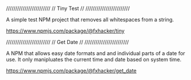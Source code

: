 ////////////////////////
//     Tiny Test      //
////////////////////////

A simple test NPM project that removes all whitespaces from a string.

https://www.npmjs.com/package/@fxhacker/tiny


////////////////////////
//     Get Date       //
////////////////////////

A NPM that allows easy date formats and and individual parts of a date for use.  It only manipluates the current time and date based on system time.

https://www.npmjs.com/package/@fxhacker/get_date
